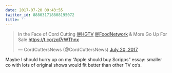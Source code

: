 ```yaml
---
date: 2017-07-20 09:43:55
twitter_id: 888031718808195072
title: ''
---
```


<blockquote class="twitter-tweet"><p lang="en" dir="ltr">In the Face of Cord Cutting <a href="https://twitter.com/hgtv?ref_src=twsrc%5Etfw">@HGTV</a> <a href="https://twitter.com/FoodNetwork?ref_src=twsrc%5Etfw">@FoodNetwork</a> &amp; More Go Up For Sale <a href="https://t.co/zqI7rWThnx">https://t.co/zqI7rWThnx</a></p>&mdash; CordCuttersNews (@CordCuttersNews) <a href="https://twitter.com/CordCuttersNews/status/888005992428032000?ref_src=twsrc%5Etfw">July 20, 2017</a></blockquote>
<script async src="https://platform.twitter.com/widgets.js" charset="utf-8"></script>

Maybe I should hurry up on my “Apple should buy Scripps” essay: smaller co with lots of original shows would fit better than other TV co’s.
